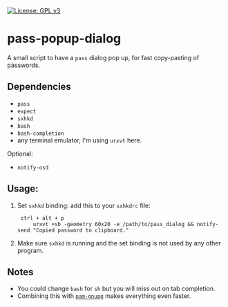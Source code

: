 [![License: GPL v3](https://img.shields.io/badge/License-GPLv3-blue.svg)](https://www.gnu.org/licenses/gpl-3.0)

# pass-popup-dialog
A small script to have a `pass` dialog pop up, for fast copy-pasting of passwords.

## Dependencies
* `pass`
* `expect`
* `sxhkd`
* `bash`
* `bash-completion`
* any terminal emulator, I'm using `urxvt` here.

Optional:
* `notify-osd`

## Usage:
1. Set `sxhkd` binding: add this to your `sxhkdrc` file:

        ctrl + alt + p
            urxvt +sb -geometry 60x20 -e /path/to/pass_dialog && notify-send "Copied password to clipboard."

2. Make sure `sxhkd` is running and the set binding is not used by any other program.

## Notes
* You could change `bash` for `sh` but you will miss out on tab completion.
* Combining this with [`pam-gnupg`](https://github.com/cruegge/pam-gnupg) makes everything even faster. 
